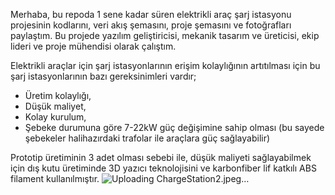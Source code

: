 Merhaba, bu repoda 1 sene kadar süren elektrikli araç şarj istasyonu projesinin kodlarını, veri akış şemasını, proje şemasını ve fotoğrafları paylaştım.
Bu projede yazılım geliştiricisi, mekanik tasarım ve üreticisi, ekip lideri ve proje mühendisi olarak çalıştım.

Elektrikli araçlar için şarj istasyonlarının erişim kolaylığının artıtılması için bu şarj istasyonlarının bazı gereksinimleri vardır;
- Üretim kolaylığı,
- Düşük maliyet,
- Kolay kurulum,
- Şebeke durumuna göre 7-22kW güç değişimine sahip olması (bu sayede şebekeler halihazırdaki trafolar ile araçlara güç sağlayabilir)

Prototip üretiminin 3 adet olması sebebi ile, düşük maliyeti sağlayabilmek için dış kutu üretiminde 3D yazıcı teknolojisini ve karbonfiber lif katkılı ABS filament kullanılmıştır.
![Uploading ChargeStation2.jpeg…]()
